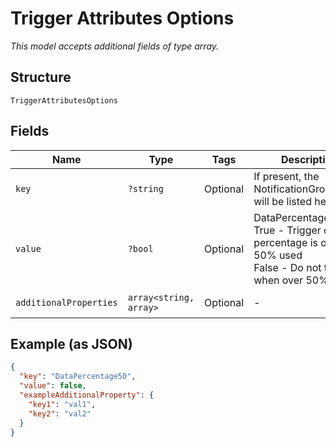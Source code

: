 
# Trigger Attributes Options

*This model accepts additional fields of type array.*

## Structure

`TriggerAttributesOptions`

## Fields

| Name | Type | Tags | Description | Getter | Setter |
|  --- | --- | --- | --- | --- | --- |
| `key` | `?string` | Optional | If present, the NotificationGroupName will be listed here. | getKey(): ?string | setKey(?string key): void |
| `value` | `?bool` | Optional | DataPercentage50<br />True - Trigger on Data percentage is over 50% used<br />False - Do not trigger when over 50% used. | getValue(): ?bool | setValue(?bool value): void |
| `additionalProperties` | `array<string, array>` | Optional | - | findAdditionalProperty(string key): array | additionalProperty(string key, array value): void |

## Example (as JSON)

```json
{
  "key": "DataPercentage50",
  "value": false,
  "exampleAdditionalProperty": {
    "key1": "val1",
    "key2": "val2"
  }
}
```

